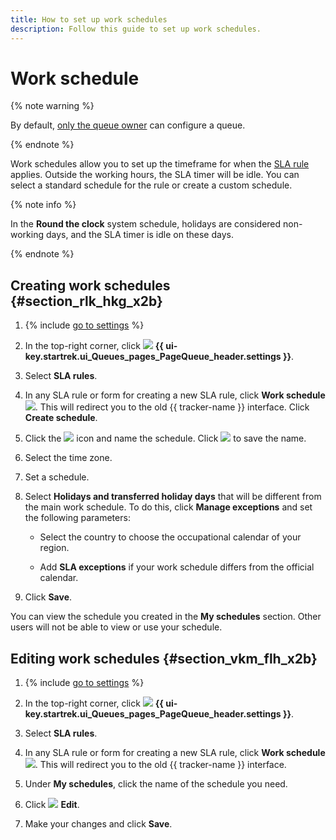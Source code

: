 ```yaml
---
title: How to set up work schedules
description: Follow this guide to set up work schedules.
---
```


# Work schedule

{% note warning %}

By default, [only the queue owner](queue-access.md) can configure a queue.

{% endnote %}

Work schedules allow you to set up the timeframe for when the [SLA rule](sla.md) applies. Outside the working hours, the SLA timer will be idle. You can select a standard schedule for the rule or create a custom schedule.

{% note info %}

In the **Round the clock** system schedule, holidays are considered non-working days, and the SLA timer is idle on these days.

{% endnote %}


## Creating work schedules {#section_rlk_hkg_x2b}

1. {% include [go to settings](../../_includes/tracker/transition-page.md) %}

1. In the top-right corner, click ![](../../_assets/tracker/svg/queue-settings.svg) **{{ ui-key.startrek.ui_Queues_pages_PageQueue_header.settings }}**.

1. Select **SLA rules**.

1. In any SLA rule or form for creating a new SLA rule, click **Work schedule** ![](../../_assets/console-icons/arrow-up-right-from-square.svg). This will redirect you to the old {{ tracker-name }} interface. Click **Create schedule**.

1. Click the ![](../../_assets/tracker/icon-edit.png) icon and name the schedule. Click ![](../../_assets/tracker/approve-checkmark.png) to save the name.

1. Select the time zone.

1. Set a schedule.

1. Select **Holidays and transferred holiday days** that will be different from the main work schedule. To do this, click **Manage exceptions** and set the following parameters:

   - Select the country to choose the occupational calendar of your region.

   - Add **SLA exceptions** if your work schedule differs from the official calendar.

1. Click **Save**.

You can view the schedule you created in the **My schedules** section. Other users will not be able to view or use your schedule.

## Editing work schedules {#section_vkm_flh_x2b}

1. {% include [go to settings](../../_includes/tracker/transition-page.md) %}

1. In the top-right corner, click ![](../../_assets/tracker/svg/queue-settings.svg) **{{ ui-key.startrek.ui_Queues_pages_PageQueue_header.settings }}**.

1. Select **SLA rules**.

1. In any SLA rule or form for creating a new SLA rule, click **Work schedule** ![](../../_assets/console-icons/arrow-up-right-from-square.svg). This will redirect you to the old {{ tracker-name }} interface.

1. Under **My schedules**, click the name of the schedule you need.

1. Click ![](../../_assets/tracker/svg/icon-edit1.svg) **Edit**.

1. Make your changes and click **Save**.


